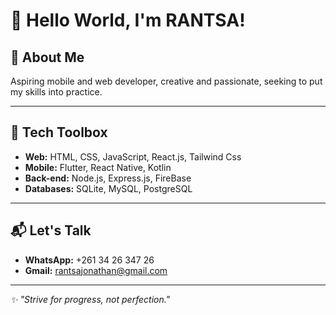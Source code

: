 # 👋 Hello World, I'm RANTSA!

## 🚀 About Me
Aspiring mobile and web developer, creative and passionate, seeking to put my skills into practice.

---

## 🧰 Tech Toolbox
- **Web:** HTML, CSS, JavaScript, React.js, Tailwind Css
- **Mobile:** Flutter, React Native, Kotlin
- **Back-end:** Node.js, Express.js, FireBase
- **Databases:** SQLite, MySQL, PostgreSQL

---

## 📬 Let's Talk
- **WhatsApp:** +261 34 26 347 26
- **Gmail:** rantsajonathan@gmail.com

---

_✨ "Strive for progress, not perfection."_
